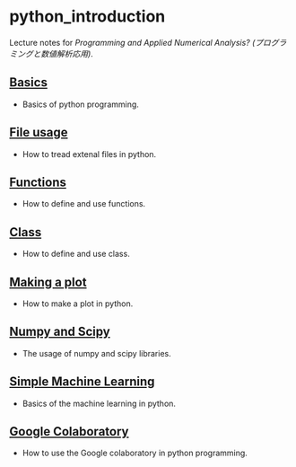 # python_introduction
Lecture notes for *Programming and Applied Numerical Analysis? (プログラミングと数値解析応用)*.

## [Basics](basic.md)
* Basics of python programming.

## [File usage](file.md)
* How to tread extenal files in python.

## [Functions](function.md)
* How to define and use functions.

## [Class](class.md)
* How to define and use class.

## [Making a plot](plot.md)
* How to make a plot in python.

## [Numpy and Scipy](numpy.md)
* The usage of numpy and scipy libraries.

## [Simple Machine Learning](machine_learning.md)
* Basics of the machine learning in python.

## [Google Colaboratory](google_colab.md)
* How to use the Google colaboratory in python programming.
